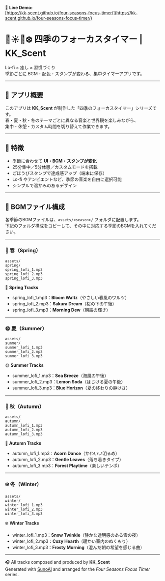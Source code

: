 🔗 **Live Demo:**  
[https://kk-scent.github.io/four-seasons-focus-timer/](https://kk-scent.github.io/four-seasons-focus-timer/)

# 🌸☀️🍁❄️ 四季のフォーカスタイマー | KK_Scent

Lo-fi × 癒し × 習慣づくり  
季節ごとに BGM・配色・スタンプが変わる、集中タイマーアプリです。

---

## 🍁 アプリ概要
このアプリは **KK_Scent** が制作した「四季のフォーカスタイマー」シリーズです。  
春・夏・秋・冬のテーマごとに異なる音楽と世界観を楽しみながら、  
集中・休憩・カスタム時間を切り替えて作業できます。

---

## 🌸 特徴
- 季節に合わせて **UI・BGM・スタンプが変化**  
- 25分集中／5分休憩／カスタムモードを搭載  
- ごほうびスタンプで達成感アップ（端末に保存）  
- Lo-fi やアンビエントなど、季節の音楽を自由に選択可能  
- シンプルで温かみのあるデザイン  

---

## 🎵 BGMファイル構成

各季節のBGMファイルは、`assets/<season>/` フォルダに配置します。  
下記のフォルダ構成をコピーして、その中に対応する季節のBGMを入れてください。

---

### 🌸 春（Spring）
```
assets/
spring/
spring_lofi_1.mp3
spring_lofi_2.mp3
spring_lofi_3.mp3
```
🌸 **Spring Tracks**
- spring_lofi_1.mp3：**Bloom Waltz**（やさしい春風のワルツ）  
- spring_lofi_2.mp3：**Sakura Dream**（桜の下の午後）  
- spring_lofi_3.mp3：**Morning Dew**（朝露の輝き）  

---

### 🌞 夏（Summer）

```
assets/
summer/
summer_lofi_1.mp3
summer_lofi_2.mp3
summer_lofi_3.mp3
```
🌞 **Summer Tracks**
- summer_lofi_1.mp3：**Sea Breeze**（海風の午後）  
- summer_lofi_2.mp3：**Lemon Soda**（はじける夏の午後）  
- summer_lofi_3.mp3：**Blue Horizon**（夏の終わりの静けさ）  
---

### 🍁 秋（Autumn）
```
assets/
autumn/
autumn_lofi_1.mp3
autumn_lofi_2.mp3
autumn_lofi_3.mp3
```
🍁 **Autumn Tracks**  
- autumn_lofi_1.mp3：**Acorn Dance**（かわいい明るめ）  
- autumn_lofi_2.mp3：**Gentle Leaves**（落ち着きタイプ）  
- autumn_lofi_3.mp3：**Forest Playtime**（楽しいテンポ）  

---

### ❄️ 冬（Winter）
```
assets/
winter/
winter_lofi_1.mp3
winter_lofi_2.mp3
winter_lofi_3.mp3
```
❄️ **Winter Tracks**  
- winter_lofi_1.mp3：**Snow Twinkle**（静かな透明感のある雪の夜）  
- winter_lofi_2.mp3：**Cozy Hearth**（暖かい室内のぬくもり）  
- winter_lofi_3.mp3：**Frosty Morning**（澄んだ朝の希望を感じる曲）  

---

🎧 All tracks composed and produced by **KK_Scent**  
Generated with [SunoAI](https://suno.com/) and arranged for the *Four Seasons Focus Timer* series.
